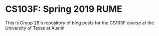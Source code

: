 # CS103F: Spring 2019 RUME

This is Group 26's repository of blog posts for the CS103F course at the University of Texas at Austin
